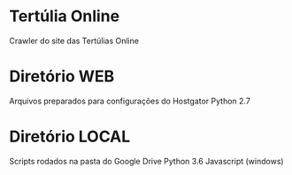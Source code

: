 # Tertúlia Online
Crawler do site das Tertúlias Online

# Diretório WEB

Arquivos preparados para configurações do Hostgator
Python 2.7

# Diretório LOCAL

Scripts rodados na pasta do Google Drive
Python 3.6
Javascript (windows)
